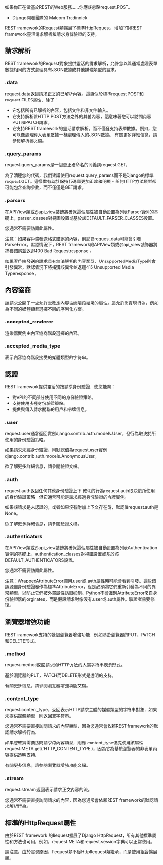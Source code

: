 如果你正在做基於REST的Web服務......你應該忽略request.POST。

- Django開發團隊的 Malcom Tredinnick

REST framework的Request類擴展了標準HttpRequest，增加了對REST framework靈活請求解析和請求身份驗證的支持。

## 請求解析
REST framework的Request對象提供靈活的請求解析，允許您以與通常處理表單數據相同的方式處理具有JSON數據或其他媒體類型的請求。

### .data
request.data返回請求正文的已解析內容。這類似於標準request.POST和request.FILES屬性，除了：

* 它包括所有已解析的內容，包括文件和非文件輸入。
* 它支持解析除HTTP POST方法之外的其他內容，這意味著您可以訪問內容PUT和PATCH請求。
* 它支持REST framework的靈活請求解析，而不僅僅支持表單數據。例如，您可以像處理傳入表單數據一樣處理傳入的JSON數據。
有關更多詳細信息，請參閱解析器文檔。

### .query_params
request.query_params是一個更正確命名的同義詞request.GET。

為了清楚您的代碼，我們建議使用request.query_params而不是Django的標準request.GET。這樣做有助於保持代碼庫更加正確和明顯 - 任何HTTP方法類型都可能包含查詢參數，而不僅僅是GET請求。

### .parsers
在APIView類或@api_view裝飾將確保這個屬性被自動設置為列表Parser實例的基礎上，parser_classes對視圖設置或基於該DEFAULT_PARSER_CLASSES設置。

您通常不需要訪問此屬性。

注意：如果客戶端發送格式錯誤的內容，則訪問request.data可能會引發ParseError。默認情況下，REST framework的APIView類或@api_view裝飾器將捕獲錯誤並返迴400 Bad Requestresponse 。

如果客戶端發送的請求具有無法解析的內容類型，UnsupportedMediaType則會引發異常，默認情況下將捕獲該異常並返迴415 Unsupported Media Typeresponse 。

## 內容協商
該請求公開了一些允許您確定內容協商階段結果的屬性。這允許您實現行為，例如為不同的媒體類型選擇不同的序列化方案。

### .accepted_renderer
渲染器實例由內容協商階段選擇的內容。

### .accepted_media_type
表示內容協商階段接受的媒體類型的字符串。

## 認證
REST framework提供靈活的按請求身份驗證，使您能夠：

* 對API的不同部分使用不同的身份驗證策略。
* 支持使用多種身份驗證策略。
* 提供與傳入請求關聯的用戶和令牌信息。

### .user
request.user通常返回實例django.contrib.auth.models.User，但行為取決於所使用的身份驗證策略。

如果請求未經身份驗證，則默認值為request.user實例django.contrib.auth.models.AnonymousUser。

欲了解更多詳細信息，請參閱驗證文檔。

### .auth
request.auth返回任何其他身份驗證上下 確切的行為request.auth取決於所使用的身份驗證策略，但它通常可能是請求經過身份驗證的令牌實例。

如果該請求是未認證的，或者如果沒有附加上下文存在時，默認值request.auth是None。

欲了解更多詳細信息，請參閱驗證文檔。

### .authenticators
在APIView類或@api_view裝飾將確保這個屬性被自動設置為列表Authentication實例的基礎上，authentication_classes對視圖設置或基於該DEFAULT_AUTHENTICATORS設置。

您通常不需要訪問此屬性。

注意：WrappedAttributeError調用.user或.auth屬性時可能會看到引發。這些錯誤源自身份驗證器作為標準AttributeError，但是必須將它們重新引發為不同的異常類型，以防止它們被外部屬性訪問抑制。Python不會識別AttributeError來自身份驗證器的orginates，而是假設請求對像沒有.user或.auth屬性。驗證者需要修復。

## 瀏覽器增強功能
REST framework支持的幾個瀏覽器增強功能，例如基於瀏覽器的PUT，PATCH和DELETE形式。

### .method
request.method返回請求的HTTP方法的大寫字符串表示形式。

基於瀏覽器的PUT，PATCH而DELETE形式是透明的支持。

有關更多信息，請參閱瀏覽器增強功能文檔。

### .content_type
request.content_type，返回表示HTTP請求主體的媒體類型的字符串對象，如果未提供媒體類型，則返回空字符串。

您通常不需要直接訪問請求的內容類型，因為您通常會依賴REST framework的默認請求解析行為。

如果您確實需要訪問請求的內容類型，則應.content_type優先使用該屬性request.META.get('HTTP_CONTENT_TYPE')，因為它為基於瀏覽器的非表單內容提供透明支持。

有關更多信息，請參閱瀏覽器增強功能文檔。

### .stream
request.stream 返回表示請求正文內容的流。

您通常不需要直接訪問請求的內容，因為您通常會依賴REST framework的默認請求解析行為。

## 標準的HttpRequest屬性
由於REST framework 的Request擴展了Django HttpRequest，所有其他標準屬性和方法也可用。例如，request.META和request.session字典可以正常使用。

請注意，由於實現原因，Request類不從HttpRequest類繼承，而是使用組合擴展類。